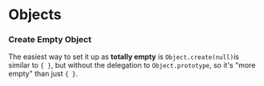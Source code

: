 # Objects

### Create Empty Object

The easiest way to set it up as **totally empty** is `Object.create(null)`is similar to `{ }`, but without the delegation to `Object.prototype`, so it's "more empty" than just `{ }`.

